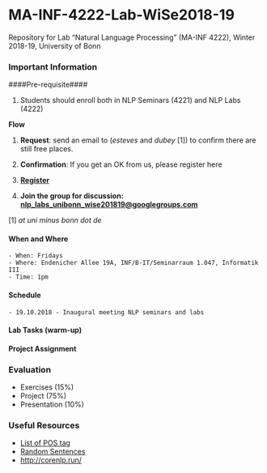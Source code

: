 # MA-INF-4222-Lab-WiSe2018-19
Repository for Lab “Natural Language Processing” (MA-INF 4222), Winter 2018-19, University of Bonn

### Important Information ###

####Pre-requisite####

1. Students should enroll both in NLP Seminars (4221) and NLP Labs (4222)

**Flow**

1. **Request**: send an email to (*esteves* and *dubey* [1]) to confirm there are still free places.

2. **Confirmation**: If you get an OK from us, please register here

3. [**Register**](https://docs.google.com/forms/d/e/1FAIpQLSc2SQu_WpGWJClKFuJn_auXY0afsyO-OGyHDg44OONkiSJ5Rw/viewform)

4. **Join the group for discussion: nlp_labs_unibonn_wise201819@googlegroups.com**

[1] *at uni minus bonn dot de*

#### When and Where
	- When: Fridays
	- Where: Endenicher Allee 19A, INF/B-IT/Seminarraum 1.047, Informatik III
	- Time: 1pm

#### Schedule
	- 19.10.2018 - Inaugural meeting NLP seminars and labs
	
#### Lab Tasks (warm-up)

#### Project Assignment

### Evaluation
  - Exercises (15%) 
  - Project (75%) 
  - Presentation (10%)

### Useful Resources
- [List of POS tag](https://www.ling.upenn.edu/courses/Fall_2003/ling001/penn_treebank_pos.html)
- [Random Sentences](https://cockatooscreeching.wordpress.com/2014/05/29/a-list-of-completely-random-sentences/) 
- http://corenlp.run/


